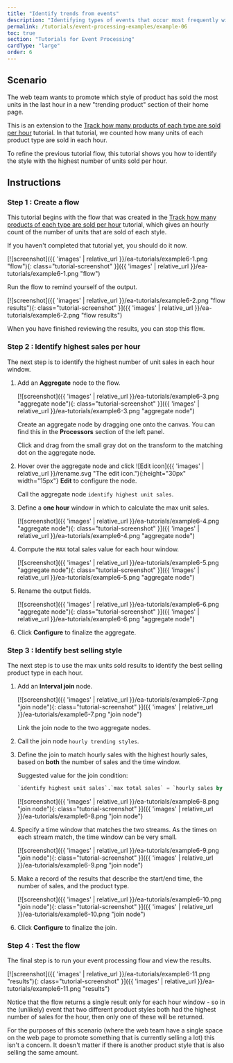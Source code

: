 ```yaml
---
title: "Identify trends from events"
description: "Identifying types of events that occur most frequently within a time window is a useful way to detect trends."
permalink: /tutorials/event-processing-examples/example-06
toc: true
section: "Tutorials for Event Processing"
cardType: "large"
order: 6
---
```


## Scenario

The web team wants to promote which style of product has sold the most units in the last hour in a new "trending product" section of their home page.

This is an extension to the [Track how many products of each type are sold per hour](../guided/tutorial-3) tutorial. In that tutorial, we counted how many units of each product type are sold in each hour.

To refine the previous tutorial flow, this tutorial shows you how to identify the style with the highest number of units sold per hour.

## Instructions

### Step 1 : Create a flow

This tutorial begins with the flow that was created in the [Track how many products of each type are sold per hour](../guided/tutorial-3) tutorial, which gives an hourly count of the number of units that are sold of each style.

If you haven't completed that tutorial yet, you should do it now.

[![screenshot]({{ 'images' | relative_url }}/ea-tutorials/example6-1.png "flow"){: class="tutorial-screenshot" }]({{ 'images' | relative_url }}/ea-tutorials/example6-1.png "flow")

Run the flow to remind yourself of the output.

[![screenshot]({{ 'images' | relative_url }}/ea-tutorials/example6-2.png "flow results"){: class="tutorial-screenshot" }]({{ 'images' | relative_url }}/ea-tutorials/example6-2.png "flow results")

When you have finished reviewing the results, you can stop this flow.


### Step 2 : Identify highest sales per hour

The next step is to identify the highest number of unit sales in each hour window.

1. Add an **Aggregate** node to the flow.

   [![screenshot]({{ 'images' | relative_url }}/ea-tutorials/example6-3.png "aggregate node"){: class="tutorial-screenshot" }]({{ 'images' | relative_url }}/ea-tutorials/example6-3.png "aggregate node")

   Create an aggregate node by dragging one onto the canvas. You can find this in the **Processors** section of the left panel.

   Click and drag from the small gray dot on the transform to the matching dot on the aggregate node.

1. Hover over the aggregate node and click ![Edit icon]({{ 'images' | relative_url }}/rename.svg "The edit icon."){:height="30px" width="15px"} **Edit** to configure the node.

   Call the aggregate node `identify highest unit sales`.

1. Define a **one hour** window in which to calculate the max unit sales.

   [![screenshot]({{ 'images' | relative_url }}/ea-tutorials/example6-4.png "aggregate node"){: class="tutorial-screenshot" }]({{ 'images' | relative_url }}/ea-tutorials/example6-4.png "aggregate node")

1. Compute the `MAX` total sales value for each hour window.

   [![screenshot]({{ 'images' | relative_url }}/ea-tutorials/example6-5.png "aggregate node"){: class="tutorial-screenshot" }]({{ 'images' | relative_url }}/ea-tutorials/example6-5.png "aggregate node")

1. Rename the output fields.

   [![screenshot]({{ 'images' | relative_url }}/ea-tutorials/example6-6.png "aggregate node"){: class="tutorial-screenshot" }]({{ 'images' | relative_url }}/ea-tutorials/example6-6.png "aggregate node")

1. Click **Configure** to finalize the aggregate.

### Step 3 : Identify best selling style

The next step is to use the max units sold results to identify the best selling product type in each hour.

1. Add an **Interval join** node.

   [![screenshot]({{ 'images' | relative_url }}/ea-tutorials/example6-7.png "join node"){: class="tutorial-screenshot" }]({{ 'images' | relative_url }}/ea-tutorials/example6-7.png "join node")

   Link the join node to the two aggregate nodes.

1. Call the join node `hourly trending styles`.

1. Define the join to match hourly sales with the highest hourly sales, based on **both** the number of sales and the time window.

   Suggested value for the join condition:

   ```sql
   `identify highest unit sales`.`max total sales` = `hourly sales by type`.`total sales`  AND  `identify highest unit sales`.`max start time` = `hourly sales by type`.`start time`
   ```

   [![screenshot]({{ 'images' | relative_url }}/ea-tutorials/example6-8.png "join node"){: class="tutorial-screenshot" }]({{ 'images' | relative_url }}/ea-tutorials/example6-8.png "join node")

1. Specify a time window that matches the two streams. As the times on each stream match, the time window can be very small.

   [![screenshot]({{ 'images' | relative_url }}/ea-tutorials/example6-9.png "join node"){: class="tutorial-screenshot" }]({{ 'images' | relative_url }}/ea-tutorials/example6-9.png "join node")

1. Make a record of the results that describe the start/end time, the number of sales, and the product type.

   [![screenshot]({{ 'images' | relative_url }}/ea-tutorials/example6-10.png "join node"){: class="tutorial-screenshot" }]({{ 'images' | relative_url }}/ea-tutorials/example6-10.png "join node")

1. Click **Configure** to finalize the join.


### Step 4 : Test the flow

The final step is to run your event processing flow and view the results.

[![screenshot]({{ 'images' | relative_url }}/ea-tutorials/example6-11.png "results"){: class="tutorial-screenshot" }]({{ 'images' | relative_url }}/ea-tutorials/example6-11.png "results")

Notice that the flow returns a single result only for each hour window - so in the (unlikely) event that two different product styles both had the highest number of sales for the hour, then only one of these will be returned.

For the purposes of this scenario (where the web team have a single space on the web page to promote something that is currently selling a lot) this isn't a concern. It doesn't matter if there is another product style that is also selling the same amount.
